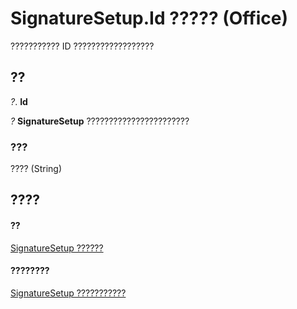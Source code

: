 
# SignatureSetup.Id ????? (Office)

??????????? ID ??????????????????


## ??

 _?_. **Id**

 _?_ **SignatureSetup** ???????????????????????


### ???

???? (String)


## ????


#### ??


[SignatureSetup ??????](e76b87c9-3163-654c-ab52-559dfdf43c90.md)
#### ????????


[SignatureSetup ???????????](http://msdn.microsoft.com/library/30bec290-276c-6a64-ca46-dc9dd145e3dd%28Office.15%29.aspx)